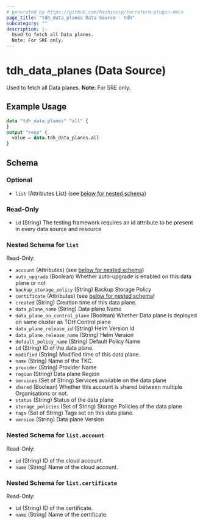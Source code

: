 ```yaml
---
# generated by https://github.com/hashicorp/terraform-plugin-docs
page_title: "tdh_data_planes Data Source - tdh"
subcategory: ""
description: |-
  Used to fetch all Data planes.
  Note: For SRE only.
---
```


# tdh_data_planes (Data Source)

Used to fetch all Data planes.
**Note:** For SRE only.

## Example Usage

```terraform
data "tdh_data_planes" "all" {
}
output "resp" {
  value = data.tdh_data_planes.all
}
```

<!-- schema generated by tfplugindocs -->
## Schema

### Optional

- `list` (Attributes List) (see [below for nested schema](#nestedatt--list))

### Read-Only

- `id` (String) The testing framework requires an id attribute to be present in every data source and resource

<a id="nestedatt--list"></a>
### Nested Schema for `list`

Read-Only:

- `account` (Attributes) (see [below for nested schema](#nestedatt--list--account))
- `auto_upgrade` (Boolean) Whether auto-upgrade is enabled on this data plane or not
- `backup_storage_policy` (String) Backup Storage Policy
- `certificate` (Attributes) (see [below for nested schema](#nestedatt--list--certificate))
- `created` (String) Creation time of this data plane.
- `data_plane_name` (String) Data plane Name
- `data_plane_on_control_plane` (Boolean) Whether Data plane is deployed on same cluster as TDH Control plane
- `data_plane_release_id` (String) Helm Version Id
- `data_plane_release_name` (String) Helm Version
- `default_policy_name` (String) Default Policy Name
- `id` (String) ID of the data plane.
- `modified` (String) Modified time of this data plane.
- `name` (String) Name of the TKC.
- `provider` (String) Provider Name
- `region` (String) Data plane Region
- `services` (Set of String) Services available on the data plane
- `shared` (Boolean) Whether this account is shared between multiple Organisations or not.
- `status` (String) Status of the data plane
- `storage_policies` (Set of String) Storage Policies of the data plane
- `tags` (Set of String) Tags set on this data plane.
- `version` (String) Data plane Version

<a id="nestedatt--list--account"></a>
### Nested Schema for `list.account`

Read-Only:

- `id` (String) ID of the cloud account.
- `name` (String) Name of the cloud account.


<a id="nestedatt--list--certificate"></a>
### Nested Schema for `list.certificate`

Read-Only:

- `id` (String) ID of the certificate.
- `name` (String) Name of the certificate.


